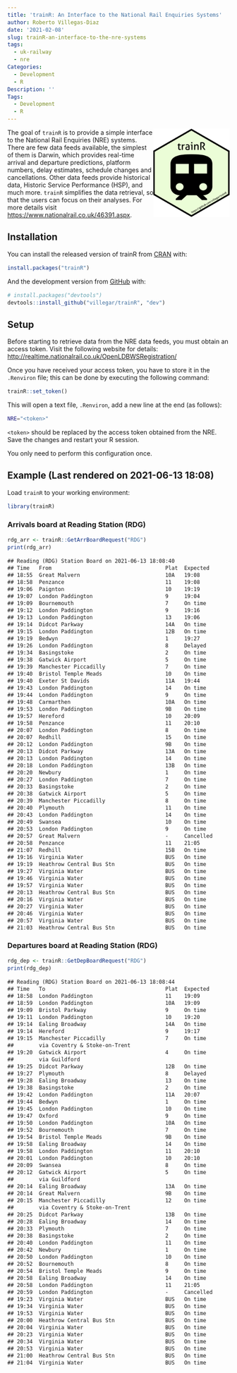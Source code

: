 ```yaml
---
title: 'trainR: An Interface to the National Rail Enquiries Systems'
author: Roberto Villegas-Diaz
date: '2021-02-08'
slug: trainR-an-interface-to-the-nre-systems
tags:
  - uk-railway
  - nre
Categories:
  - Development
  - R
Description: ''
Tags:
  - Development
  - R
---
```


<img src="https://raw.githubusercontent.com/villegar/trainR/main/inst/images/logo.png" alt="logo" align="right" height=200px/>

The goal of `trainR` is to provide a simple interface to the 
National Rail Enquiries (NRE) systems. There are few data feeds 
available, the simplest of them is Darwin, which provides real-time 
arrival and departure predictions, platform numbers, delay estimates, 
schedule changes and cancellations. Other data feeds provide historical 
data, Historic Service Performance (HSP), and much more. `trainR` 
simplifies the data retrieval, so that the users can focus on their 
analyses. For more details visit 
https://www.nationalrail.co.uk/46391.aspx.

## Installation

You can install the released version of trainR from [CRAN](https://CRAN.R-project.org) with:

``` r
install.packages("trainR")
```

And the development version from [GitHub](https://github.com/) with:

``` r
# install.packages("devtools")
devtools::install_github("villegar/trainR", "dev")
```

## Setup
Before starting to retrieve data from the NRE data feeds, you must obtain an access token. 
Visit the following website for details: http://realtime.nationalrail.co.uk/OpenLDBWSRegistration/

Once you have received your access token, you have to store it in the `.Renviron` file; this can be 
done by executing the following command:


```r
trainR::set_token()
```

This will open a text file, `.Renviron`, add a new line at the end (as follows):

```bash
NRE="<token>"
```

`<token>` should be replaced by the access token obtained from the NRE. Save the changes and restart 
your R session.

You only need to perform this configuration once.

## Example (Last rendered on 2021-06-13 18:08)

Load `trainR` to your working environment:

```r
library(trainR)
```

### Arrivals board at Reading Station (RDG)


```r
rdg_arr <- trainR::GetArrBoardRequest("RDG")
print(rdg_arr)
```

```
## Reading (RDG) Station Board on 2021-06-13 18:08:40
## Time   From                                    Plat  Expected
## 18:55  Great Malvern                           10A   19:08
## 18:58  Penzance                                11    19:08
## 19:06  Paignton                                10    19:19
## 19:07  London Paddington                       9     19:04
## 19:09  Bournemouth                             7     On time
## 19:12  London Paddington                       9     19:16
## 19:13  London Paddington                       13    19:06
## 19:14  Didcot Parkway                          14A   On time
## 19:15  London Paddington                       12B   On time
## 19:19  Bedwyn                                  1     19:27
## 19:26  London Paddington                       8     Delayed
## 19:34  Basingstoke                             2     On time
## 19:38  Gatwick Airport                         5     On time
## 19:39  Manchester Piccadilly                   7     On time
## 19:40  Bristol Temple Meads                    10    On time
## 19:40  Exeter St Davids                        11A   19:44
## 19:43  London Paddington                       14    On time
## 19:44  London Paddington                       9     On time
## 19:48  Carmarthen                              10A   On time
## 19:53  London Paddington                       9B    On time
## 19:57  Hereford                                10    20:09
## 19:58  Penzance                                11    20:10
## 20:07  London Paddington                       8     On time
## 20:07  Redhill                                 15    On time
## 20:12  London Paddington                       9B    On time
## 20:13  Didcot Parkway                          13A   On time
## 20:13  London Paddington                       14    On time
## 20:18  London Paddington                       13B   On time
## 20:20  Newbury                                 1     On time
## 20:27  London Paddington                       7     On time
## 20:33  Basingstoke                             2     On time
## 20:38  Gatwick Airport                         5     On time
## 20:39  Manchester Piccadilly                   8     On time
## 20:40  Plymouth                                11    On time
## 20:43  London Paddington                       14    On time
## 20:49  Swansea                                 10    On time
## 20:53  London Paddington                       9     On time
## 20:57  Great Malvern                           -     Cancelled
## 20:58  Penzance                                11    21:05
## 21:07  Redhill                                 15B   On time
## 19:16  Virginia Water                          BUS   On time
## 19:19  Heathrow Central Bus Stn                BUS   On time
## 19:27  Virginia Water                          BUS   On time
## 19:46  Virginia Water                          BUS   On time
## 19:57  Virginia Water                          BUS   On time
## 20:13  Heathrow Central Bus Stn                BUS   On time
## 20:16  Virginia Water                          BUS   On time
## 20:27  Virginia Water                          BUS   On time
## 20:46  Virginia Water                          BUS   On time
## 20:57  Virginia Water                          BUS   On time
## 21:03  Heathrow Central Bus Stn                BUS   On time
```

### Departures board at Reading Station (RDG)


```r
rdg_dep <- trainR::GetDepBoardRequest("RDG")
print(rdg_dep)
```

```
## Reading (RDG) Station Board on 2021-06-13 18:08:44
## Time   To                                      Plat  Expected
## 18:58  London Paddington                       11    19:09
## 18:59  London Paddington                       10A   19:09
## 19:09  Bristol Parkway                         9     On time
## 19:11  London Paddington                       10    19:20
## 19:14  Ealing Broadway                         14A   On time
## 19:14  Hereford                                9     19:17
## 19:15  Manchester Piccadilly                   7     On time
##        via Coventry & Stoke-on-Trent           
## 19:20  Gatwick Airport                         4     On time
##        via Guildford                           
## 19:25  Didcot Parkway                          12B   On time
## 19:27  Plymouth                                8     Delayed
## 19:28  Ealing Broadway                         13    On time
## 19:38  Basingstoke                             2     On time
## 19:42  London Paddington                       11A   20:07
## 19:44  Bedwyn                                  1     On time
## 19:45  London Paddington                       10    On time
## 19:47  Oxford                                  9     On time
## 19:50  London Paddington                       10A   On time
## 19:52  Bournemouth                             7     On time
## 19:54  Bristol Temple Meads                    9B    On time
## 19:58  Ealing Broadway                         14    On time
## 19:58  London Paddington                       11    20:10
## 20:01  London Paddington                       10    20:10
## 20:09  Swansea                                 8     On time
## 20:12  Gatwick Airport                         5     On time
##        via Guildford                           
## 20:14  Ealing Broadway                         13A   On time
## 20:14  Great Malvern                           9B    On time
## 20:15  Manchester Piccadilly                   12    On time
##        via Coventry & Stoke-on-Trent           
## 20:25  Didcot Parkway                          13B   On time
## 20:28  Ealing Broadway                         14    On time
## 20:33  Plymouth                                7     On time
## 20:38  Basingstoke                             2     On time
## 20:40  London Paddington                       11    On time
## 20:42  Newbury                                 1     On time
## 20:50  London Paddington                       10    On time
## 20:52  Bournemouth                             8     On time
## 20:54  Bristol Temple Meads                    9     On time
## 20:58  Ealing Broadway                         14    On time
## 20:58  London Paddington                       11    21:05
## 20:59  London Paddington                       -     Cancelled
## 19:23  Virginia Water                          BUS   On time
## 19:34  Virginia Water                          BUS   On time
## 19:53  Virginia Water                          BUS   On time
## 20:00  Heathrow Central Bus Stn                BUS   On time
## 20:04  Virginia Water                          BUS   On time
## 20:23  Virginia Water                          BUS   On time
## 20:34  Virginia Water                          BUS   On time
## 20:53  Virginia Water                          BUS   On time
## 21:00  Heathrow Central Bus Stn                BUS   On time
## 21:04  Virginia Water                          BUS   On time
```
